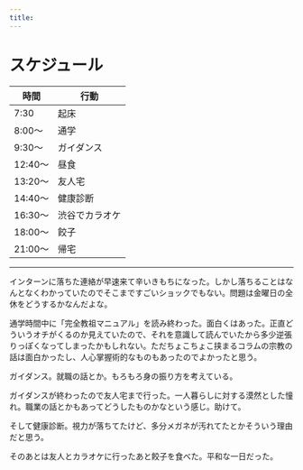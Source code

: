 ```yaml
---
title: 
---
```


# スケジュール

時間|行動
---|---
7:30|起床
8:00〜|通学
9:30〜|ガイダンス
12:40〜|昼食
13:20〜|友人宅
14:40〜|健康診断
16:30〜|渋谷でカラオケ
18:00〜|餃子
21:00〜|帰宅

---

インターンに落ちた連絡が早速来て辛いきもちになった。しかし落ちることはなんとなくわかっていたのでそこまですごいショックでもない。問題は金曜日の全休をどうするかなんだよな。

通学時間中に「完全教祖マニュアル」を読み終わった。面白くはあった。正直どういうオチがくるのか見えていたので、それを意識して読んでいたから多少逆張りっぽくなってしまったかもしれない。ただちょこちょこ挟まるコラムの宗教の話は面白かったし、人心掌握術的なものもあったのでよかったと思う。

ガイダンス。就職の話とか。もろもろ身の振り方を考えている。

ガイダンスが終わったので友人宅まで行った。一人暮らしに対する漠然とした憧れ。職業の話とかもあってどうしたものかなという感じ。助けて。

そして健康診断。視力が落ちてたけど、多分メガネが汚れてたとかそういう理由だと思う。

そのあとは友人とカラオケに行ったあと餃子を食べた。平和な一日だった。
